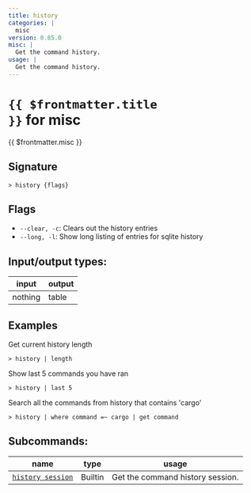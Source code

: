 ```yaml
---
title: history
categories: |
  misc
version: 0.85.0
misc: |
  Get the command history.
usage: |
  Get the command history.
---
```

<!-- This file is automatically generated. Please edit the command in https://github.com/nushell/nushell instead. -->

# <code>{{ $frontmatter.title }}</code> for misc

<div class='command-title'>{{ $frontmatter.misc }}</div>

## Signature

```> history {flags} ```

## Flags

 -  `--clear, -c`: Clears out the history entries
 -  `--long, -l`: Show long listing of entries for sqlite history


## Input/output types:

| input   | output |
| ------- | ------ |
| nothing | table  |

## Examples

Get current history length
```nu
> history | length

```

Show last 5 commands you have ran
```nu
> history | last 5

```

Search all the commands from history that contains 'cargo'
```nu
> history | where command =~ cargo | get command

```


## Subcommands:

| name                                                   | type    | usage                            |
| ------------------------------------------------------ | ------- | -------------------------------- |
| [`history session`](/commands/docs/history_session.md) | Builtin | Get the command history session. |
